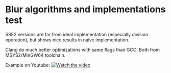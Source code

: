 # Blur algorithms and implementations test

 SSE2 versions are far from ideal implementation (especially division operation), but shows nice results in naive implementation.

 Clang do much better optimizations with same flags than GCC. Both from MSYS2/MinGW64 toolchain.

Example on Youtube:
[![Watch the video](https://github.com/AntonSazonov/Blur_Test/blob/main/screenshot.png)](https://youtu.be/xsU6lKb5LRA)
